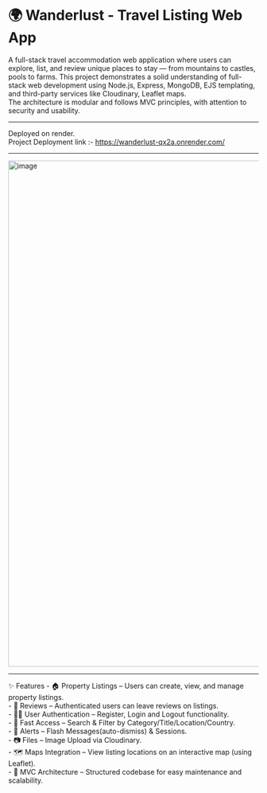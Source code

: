 # 🌍 Wanderlust - Travel Listing Web App
A full-stack travel accommodation web application where users can explore, list, and review unique places to stay — from mountains to castles, pools to farms.
This project demonstrates a solid understanding of full-stack web development using Node.js, Express, MongoDB, EJS templating, and third-party services like Cloudinary, Leaflet maps.   
The architecture is modular and follows MVC principles, with attention to security and usability.
<hr>

Deployed on render.<br>
Project Deployment link :- https://wanderlust-qx2a.onrender.com/
<hr>
<img width="1919" height="1017" alt="image" src="https://github.com/user-attachments/assets/338fe96a-fb5c-438f-9d50-8b2d7c801f5f" />
<hr>
✨ Features
- 🏠 Property Listings – Users can create, view, and manage property listings.<br>
- 📝 Reviews – Authenticated users can leave reviews on listings.<br>
- 🧑‍💻 User Authentication – Register, Login and Logout functionality.<br>
- 🔎 Fast Access – Search & Filter by Category/Title/Location/Country.<br>
- 🔐 Alerts – Flash Messages(auto-dismiss) & Sessions.<br>
- 📷 Files – Image Upload via Cloudinary.<br>
- 🗺️ Maps Integration – View listing locations on an interactive map (using Leaflet).<br>
- 🧭 MVC Architecture – Structured codebase for easy maintenance and scalability.<br>
